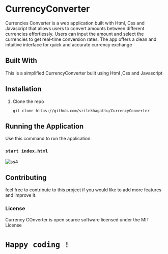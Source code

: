 # CurrencyConverter

Currencies Converter is a web application built with Html, Css and Javascript that allows users to convert amounts between different currencies effortlessly. Users can input the amount and select the currencies to get real-time conversion rates. The app offers a clean and intuitive interface for quick and accurate currency exchange

## Built With

This is a simplified CurrencyConverter built using Html ,Css and Javascript

## Installation

1. Clone the repo
   
    `git clone https://github.com/srilekhagattu/CurrencyConverter`
   

## Running the Application
Use this command to run the application.
 ### `start index.html`

![ss4](https://github.com/user-attachments/assets/6562a1aa-3779-4974-a10a-d0fcde0d3dfd)

## Contributing

 feel free to contribute to this project if you would like to add more features and improve it.

### License

Currency COnverter is open source software licensed under the MIT License

  # `Happy coding !`







